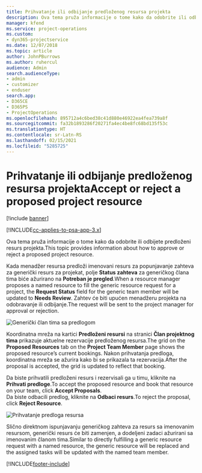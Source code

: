 ```yaml
---
title: Prihvatanje ili odbijanje predloženog resursa projekta
description: Ova tema pruža informacije o tome kako da odobrite ili odbijete predloženi resurs projekta.
manager: kfend
ms.service: project-operations
ms.custom:
- dyn365-projectservice
ms.date: 12/07/2018
ms.topic: article
author: JohnPBurrows
ms.author: ruhercul
audience: Admin
search.audienceType:
- admin
- customizer
- enduser
search.app:
- D365CE
- D365PS
- ProjectOperations
ms.openlocfilehash: 895712a4c6bed38c41d880e46922ea4fea739a8f
ms.sourcegitcommit: fa32b1893286f20271fa4ec4be8fc68bd135f53c
ms.translationtype: HT
ms.contentlocale: sr-Latn-RS
ms.lasthandoff: 02/15/2021
ms.locfileid: "5285725"
---
```

# <a name="accept-or-reject-a-proposed-project-resource"></a><span data-ttu-id="9af6c-103">Prihvatanje ili odbijanje predloženog resursa projekta</span><span class="sxs-lookup"><span data-stu-id="9af6c-103">Accept or reject a proposed project resource</span></span>

[!include [banner](../includes/psa-now-project-operations.md)]

[!INCLUDE[cc-applies-to-psa-app-3.x](../includes/cc-applies-to-psa-app-3x.md)]

<span data-ttu-id="9af6c-104">Ova tema pruža informacije o tome kako da odobrite ili odbijete predloženi resurs projekta.</span><span class="sxs-lookup"><span data-stu-id="9af6c-104">This topic provides information about how to approve or reject a proposed project resource.</span></span>

<span data-ttu-id="9af6c-105">Kada menadžer resursa predloži imenovani resurs za popunjavanje zahteva za generički resurs za projekat, polje **Status zahteva** za generičkog člana tima biće ažurirano na **Potreban je pregled**.</span><span class="sxs-lookup"><span data-stu-id="9af6c-105">When a resource manager proposes a named resource to fill the generic resource request for a project, the **Request Status** field for the generic team member will be updated to **Needs Review**.</span></span> <span data-ttu-id="9af6c-106">Zahtev će biti upućen menadžeru projekta na odobravanje ili odbijanje.</span><span class="sxs-lookup"><span data-stu-id="9af6c-106">The request will be sent to the project manager for approval or rejection.</span></span>

![Generički član tima sa predlogom](media/RM-how-to-19.png)

<span data-ttu-id="9af6c-108">Koordinatna mreža na kartici **Predloženi resursi** na stranici **Član projektnog tima** prikazuje aktuelne rezervacije predloženog resursa.</span><span class="sxs-lookup"><span data-stu-id="9af6c-108">The grid on the **Proposed Resources** tab on the **Project Team Member** page shows the proposed resource’s current bookings.</span></span> <span data-ttu-id="9af6c-109">Nakon prihvatanja predloga, koordinatna mreža se ažurira kako bi se prikazala ta rezervacija.</span><span class="sxs-lookup"><span data-stu-id="9af6c-109">After the proposal is accepted, the grid is updated to reflect that booking.</span></span> 

<span data-ttu-id="9af6c-110">Da biste prihvatili predloženi resurs i rezervisali ga u timu, kliknite na **Prihvati predloge**.</span><span class="sxs-lookup"><span data-stu-id="9af6c-110">To accept the proposed resource and book that resource on your team, click **Accept Proposals**.</span></span>  
<span data-ttu-id="9af6c-111">Da biste odbacili predlog, kliknite na **Odbaci resurs**.</span><span class="sxs-lookup"><span data-stu-id="9af6c-111">To reject the proposal, click **Reject Resource**.</span></span>

![Prihvatanje predloga resursa](media/RM-how-to-20.png) 

<span data-ttu-id="9af6c-113">Slično direktnom ispunjavanju generičkog zahteva za resurs sa imenovanim resursom, generički resurs će biti zamenjen, a dodeljeni zadaci ažurirani sa imenovanim članom tima.</span><span class="sxs-lookup"><span data-stu-id="9af6c-113">Similar to directly fulfilling a generic resource request with a named resource, the generic resource will be replaced and the assigned tasks will be updated with the named team member.</span></span>


[!INCLUDE[footer-include](../includes/footer-banner.md)]